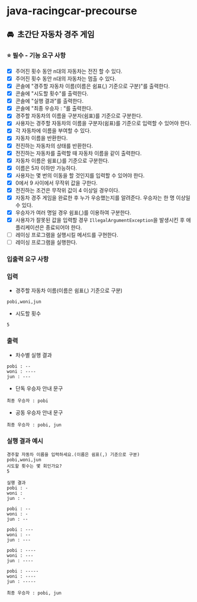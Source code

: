 # java-racingcar-precourse

## 🚘  초간단 자동차 경주 게임

### **⭐️ 필수 - 기능 요구 사항**

- [x]  주어진 횟수 동안 n대의 자동차는 전진 할 수 있다.
- [x]  주어진 횟수 동안 n대의 자동차는 멈출 수 있다.
- [x]  콘솔에 "경주할 자동차 이름(이름은 쉼표(,) 기준으로 구분)"를 출력한다.
- [x]  콘솔에 "시도할 횟수"를 출력한다.
- [x]  콘솔에 "실행 결과"를 출력한다.
- [x]  콘솔에 "최종 우승자 : "를 출력한다.
- [x]  경주할 자동차의 이름을 구분자(쉼표)를 기준으로 구분한다.
- [x]  사용자는 경주할 자동차의 이름을 구분자(쉼표)를 기준으로 입력할 수 있어야 한다. 
- [x]  각 자동차에 이름을 부여할 수 있다.
- [x]  자동차 이름을 반환한다. 
- [x]  전진하는 자동차의 상태를 반환한다.
- [x]  전진하는 자동차를 출력할 때 자동차 이름을 같이 출력한다.
- [x]  자동차 이름은 쉼표(,)를 기준으로 구분한다. 
- [x]  이름은 5자 이하만 가능하다. 
- [x]  사용자는 몇 번의 이동을 할 것인지를 입력할 수 있어야 한다.
- [x]  0에서 9 사이에서 무작위 값을 구한다.
- [x]  전진하는 조건은 무작위 값이 4 이상일 경우이다.
- [x]  자동차 경주 게임을 완료한 후 누가 우승했는지를 알려준다. 우승자는 한 명 이상일 수 있다.
- [x]  우승자가 여러 명일 경우 쉼표(,)를 이용하여 구분한다.
- [x]  사용자가 잘못된 값을 입력할 경우 `IllegalArgumentException`을 발생시킨 후 애플리케이션은 종료되어야 한다.
- [ ]  레이싱 프로그램을 실행시킬 메서드를 구현한다.
- [ ]  레이싱 프로그램을 실행한다.

### **입출력 요구 사항**

### **입력**

- 경주할 자동차 이름(이름은 쉼표(,) 기준으로 구분)

```
pobi,woni,jun
```

- 시도할 횟수

```
5
```

### **출력**

- 차수별 실행 결과

```
pobi : --
woni : ----
jun : ---
```

- 단독 우승자 안내 문구

```
최종 우승자 : pobi
```

- 공동 우승자 안내 문구

```
최종 우승자 : pobi, jun
```

### **실행 결과 예시**

```
경주할 자동차 이름을 입력하세요.(이름은 쉼표(,) 기준으로 구분)
pobi,woni,jun
시도할 횟수는 몇 회인가요?
5

실행 결과
pobi : -
woni :
jun : -

pobi : --
woni : -
jun : --

pobi : ---
woni : --
jun : ---

pobi : ----
woni : ---
jun : ----

pobi : -----
woni : ----
jun : -----

최종 우승자 : pobi, jun
```